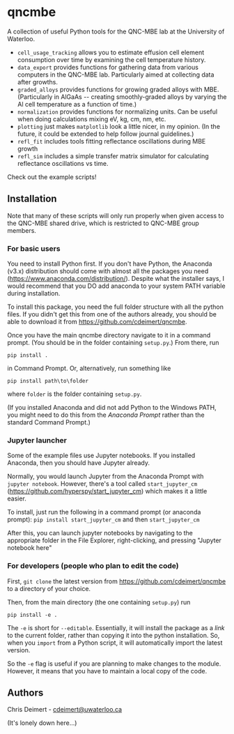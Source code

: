 # qncmbe
A collection of useful Python tools for the QNC-MBE lab at the University of Waterloo.

- `cell_usage_tracking` allows you to estimate effusion cell element consumption over time by examining the cell temperature history.
- `data_export` provides functions for gathering data from various computers in the QNC-MBE lab. Particularly aimed at collecting data after growths.
- `graded_alloys` provides functions for growing graded alloys with MBE. (Particularly in AlGaAs -- creating smoothly-graded alloys by varying the Al cell temperature as a function of time.)
- `normalization` provides functions for normalizing units. Can be useful when doing calculations mixing eV, kg, cm, nm, etc.
- `plotting` just makes `matplotlib` look a little nicer, in my opinion. (In the future, it could be extended to help follow journal guidelines.)
- `refl_fit` includes tools fitting reflectance oscillations during MBE growth
- `refl_sim` includes a simple transfer matrix simulator for calculating reflectance oscillations vs time.

Check out the example scripts!

## Installation

Note that many of these scripts will only run properly when given access to the QNC-MBE shared drive, which is restricted to QNC-MBE group members.

### For basic users

You need to install Python first. If you don't have Python, the Anaconda (v3.x) distribution should come with almost all the packages you need (https://www.anaconda.com/distribution/). Despite what the installer says, I would recommend that you DO add anaconda to your system PATH variable during installation.

To install this package, you need the full folder structure with all the python files. If you didn't get this from one of the authors already, you should be able to download it from https://github.com/cdeimert/qncmbe.

Once you have the main qncmbe directory navigate to it in a command prompt. (You should be in the folder containing `setup.py`.) From there, run

```pip install .```

in Command Prompt. Or, alternatively, run something like

```pip install path\to\folder```

where `folder` is the folder containing `setup.py`.

(If you installed Anaconda and did not add Python to the Windows PATH, you might need to do this from the *Anaconda Prompt* rather than the standard Command Prompt.)

### Jupyter launcher

Some of the example files use Jupyter notebooks. If you installed Anaconda, then you should have Jupyter already.

Normally, you would launch Jupyter from the Anaconda Prompt with `jupyter notebook`. However, there's a tool called `start_jupyter_cm` (https://github.com/hyperspy/start_jupyter_cm) which makes it a little easier. 

To install, just run the following in a command prompt (or anaconda prompt):
`pip install start_jupyter_cm`
and then
`start_jupyter_cm`

After this, you can launch jupyter notebooks by navigating to the appropriate folder in the File Explorer, right-clicking, and pressing "Jupyter notebook here"

### For developers (people who plan to edit the code)

First, `git clone` the latest version from https://github.com/cdeimert/qncmbe to a directory of your choice.

Then, from the main directory (the one containing `setup.py`) run 

```pip install -e .```

The `-e` is short for `--editable`. Essentially, it will install the package as a *link* to the current folder, rather than copying it into the python installation. So, when you `import` from a Python script, it will automatically import the latest version. 

So the `-e` flag is useful if you are planning to make changes to the module. However, it means that you have to maintain a local copy of the code.

## Authors

Chris Deimert - cdeimert@uwaterloo.ca

(It's lonely down here...)
